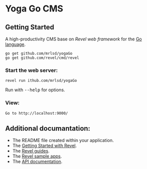 # Yoga Go CMS

## Getting Started

A high-productivity CMS base on *Revel web framework*
for the [Go language](http://www.golang.org/).

    go get github.com/mrlsd/yogaGo
    go get github.com/revel/cmd/revel

### Start the web server:

    revel run ithub.com/mrlsd/yogaGo

Run with <tt>--help</tt> for options.

### View:
    Go to http://localhost:9000/

## Additional documantation:

* The README file created within your application.
* The [Getting Started with Revel](http://revel.github.io/tutorial/index.html).
* The [Revel guides](http://revel.github.io/manual/index.html).
* The [Revel sample apps](http://revel.github.io/samples/index.html).
* The [API documentation](http://revel.github.io/docs/godoc/index.html).

